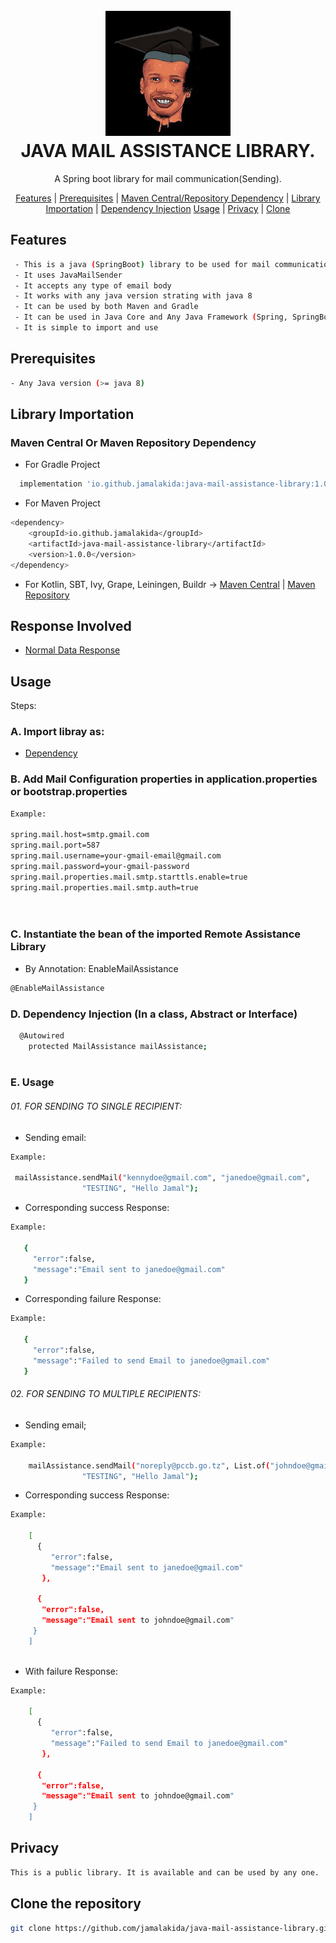 <h1 align="center">
  <br>
  <img src="jamal.jpg" alt="Jamal Logo" width="200">
  <br>
  JAVA MAIL ASSISTANCE LIBRARY.
  <br>
</h1>

<p align="center">
  A Spring boot library for mail communication(Sending).
</p>

<p align="center">
  <a href="#features">Features</a> |
  <a href="#prerequisites">Prerequisites</a> |
  <a href="#mavenCentralDependency">Maven Central/Repository Dependency</a> |
  <a href="#libraryImportation">Library Importation</a> |
  <a href="#dependencyInjection">Dependency Injection</a> 
  <a href="#usage">Usage</a> |
  <a href="#privacy">Privacy</a> |
  <a href="#clone">Clone </a> 
</p>


## <a id="features"></a> Features
```bash
 - This is a java (SpringBoot) library to be used for mail communication(Sending)
 - It uses JavaMailSender
 - It accepts any type of email body
 - It works with any java version strating with java 8
 - It can be used by both Maven and Gradle 
 - It can be used in Java Core and Any Java Framework (Spring, SpringBoot, Kotlin)
 - It is simple to import and use
```

## <a id="prerequisites"></a> Prerequisites
```bash
- Any Java version (>= java 8)
```
## <a id="libraryImportation"></a>Library Importation
<a id="mavenCentralDependency"></a>
### <a id="mavenCentralDependency"></a>Maven Central Or Maven Repository Dependency
- For Gradle Project
```bash
  implementation 'io.github.jamalakida:java-mail-assistance-library:1.0.0'
```

-  For Maven Project
```bash
<dependency>
    <groupId>io.github.jamalakida</groupId>
    <artifactId>java-mail-assistance-library</artifactId>
    <version>1.0.0</version>
</dependency>
```

- For Kotlin, SBT, Ivy, Grape, Leiningen, Buildr ->
  <a href="https://central.sonatype.com/artifact/io.github.jamalakida/java-mail-assistance-library">Maven Central</a> | <a href="https://mvnrepository.com/artifact/io.github.jamalakida/java-mail-assistance-library/1.0.0">Maven Repository</a> 

## <a id="responses"></a> Response Involved
- <a href="#usage-single-data">Normal Data Response</a>

## <a id="usage"></a> Usage  
Steps: 
### A. Import libray as:
- <a href="#libraryImportation">Dependency</a>

###  B. Add Mail Configuration properties in application.properties or bootstrap.properties
```bash
Example: 

spring.mail.host=smtp.gmail.com
spring.mail.port=587
spring.mail.username=your-gmail-email@gmail.com
spring.mail.password=your-gmail-password
spring.mail.properties.mail.smtp.starttls.enable=true
spring.mail.properties.mail.smtp.auth=true

    
```

### C. Instantiate the bean of the imported Remote Assistance Library 
- By Annotation: EnableMailAssistance
```bash
@EnableMailAssistance 
```

### <a id="dependencyInjection"></a> D. Dependency Injection (In a class, Abstract or Interface)
```bash
  @Autowired
    protected MailAssistance mailAssistance;
    
```


### E. <a id="usage-single-data"></a> Usage
###### 01. FOR SENDING TO SINGLE RECIPIENT:
- Sending email:
```bash
Example: 
  
 mailAssistance.sendMail("kennydoe@gmail.com", "janedoe@gmail.com",
                "TESTING", "Hello Jamal");
```

- Corresponding success Response:
```bash
Example: 
  
   {
     "error":false,
     "message":"Email sent to janedoe@gmail.com"
   }
```

- Corresponding failure Response:
```bash
Example: 
  
   {
     "error":false,
     "message":"Failed to send Email to janedoe@gmail.com"
   }
```

###### 02. FOR SENDING TO MULTIPLE RECIPIENTS:
- Sending email;
```bash
Example: 
  
    mailAssistance.sendMail("noreply@pccb.go.tz", List.of("johndoe@gmail.com", "janedoe@gmail.com"),
                "TESTING", "Hello Jamal");
```

-  Corresponding success Response:
```bash
Example: 

    [
      {
         "error":false,
         "message":"Email sent to janedoe@gmail.com"
       },
       
      {
       "error":false,
       "message":"Email sent to johndoe@gmail.com"
     }
    ]
 
```

-  With failure Response:
```bash
Example: 

    [
      {
         "error":false,
         "message":"Failed to send Email to janedoe@gmail.com"
       },
       
      {
       "error":false,
       "message":"Email sent to johndoe@gmail.com"
     }
    ]
```

## <a id="privacy"></a> Privacy
```bash
This is a public library. It is available and can be used by any one.
```

## <a id="clone"></a> Clone the repository
```bash
git clone https://github.com/jamalakida/java-mail-assistance-library.git
```


